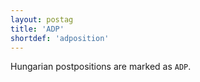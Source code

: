 ```yaml
---
layout: postag
title: 'ADP'
shortdef: 'adposition'
---
```


Hungarian postpositions are marked as `ADP`.
<!-- Interlanguage links updated Út 9. května 2023, 20:03:22 CEST -->
